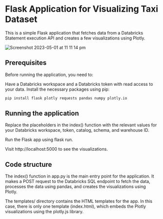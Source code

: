 # Flask Application for Visualizing Taxi Dataset

This is a simple Flask application that fetches data from a Databricks Statement execution API and creates a few visualizations using Plotly.

![Screenshot 2023-05-01 at 11 11 14 pm](https://user-images.githubusercontent.com/2042132/235457049-b3227a60-6243-4880-bf4d-ec47684bcbe8.png)


## Prerequisites
Before running the application, you need to:

Have a Databricks workspace and a Databricks token with read access to your data.
Install the necessary packages using pip:
````bash
pip install flask plotly requests pandas numpy plotly.io
````
## Running the application

Replace the placeholders in the index() function with the relevant values for your Databricks workspace, token, catalog, schema, and warehouse ID.

Run the Flask app using flask run.

Visit http://localhost:5000 to see the visualizations.

## Code structure
The index() function in app.py is the main entry point for the application. It makes a POST request to the Databricks SQL endpoint to fetch the data, processes the data using pandas, and creates the visualizations using Plotly.

The templates/ directory contains the HTML templates for the app. In this case, there is only one template (index.html), which embeds the Plotly visualizations using the plotly.js library.

